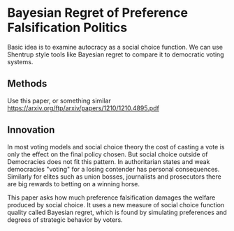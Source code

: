 # Bayesian Regret of Preference Falsification Politics

Basic idea is to examine autocracy as a social choice function. We can use Shentrup style tools like Bayesian regret to compare it to democratic voting systems.

## Methods

Use this paper, or something similar https://arxiv.org/ftp/arxiv/papers/1210/1210.4895.pdf

## Innovation

In most voting models and social choice theory the cost of casting a vote is only the effect on the final policy chosen. But social choice outside of Democracies does not fit this pattern. In authoritarian states and weak democracies "voting" for a losing contender has personal consequences. Similarly for elites such as union bosses, journalists and prosecutors there are big rewards to betting on a winning horse.

This paper asks how much preference falsification damages the welfare produced by social choice. It uses a new measure of social choice function quality called Bayesian regret, which is found by simulating preferences and degrees of strategic behavior by voters.

